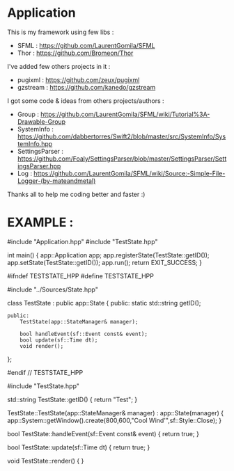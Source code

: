 Application
===========

This is my framework using few libs :

- SFML : https://github.com/LaurentGomila/SFML
- Thor : https://github.com/Bromeon/Thor

I've added few others projects in it :

- pugixml : https://github.com/zeux/pugixml
- gzstream : https://github.com/kanedo/gzstream


I got some code & ideas from others projects/authors :

- Group : https://github.com/LaurentGomila/SFML/wiki/Tutorial%3A-Drawable-Group
- SystemInfo : https://github.com/dabbertorres/Swift2/blob/master/src/SystemInfo/SystemInfo.hpp
- SettingsParser : https://github.com/Foaly/SettingsParser/blob/master/SettingsParser/SettingsParser.hpp
- Log : https://github.com/LaurentGomila/SFML/wiki/Source:-Simple-File-Logger-(by-mateandmetal)


Thanks all to help me coding better and faster :)


EXAMPLE :
=========

#include "Application.hpp"
#include "TestState.hpp"

int main()
{
    app::Application app;
    app.registerState<TestState>(TestState::getID());
    app.setState(TestState::getID());
    app.run();
    return EXIT_SUCCESS;
}

#ifndef TESTSTATE_HPP
#define TESTSTATE_HPP

#include "../Sources/State.hpp"

class TestState : public app::State
{
    public:
        static std::string getID();

    public:
        TestState(app::StateManager& manager);

        bool handleEvent(sf::Event const& event);
        bool update(sf::Time dt);
        void render();
};

#endif // TESTSTATE_HPP

#include "TestState.hpp"

std::string TestState::getID()
{
    return "Test";
}

TestState::TestState(app::StateManager& manager) : app::State(manager)
{
    app::System::getWindow().create(800,600,"Cool Wind'",sf::Style::Close);
}

bool TestState::handleEvent(sf::Event const& event)
{
    return true;
}

bool TestState::update(sf::Time dt)
{
    return true;
}

void TestState::render()
{
}
